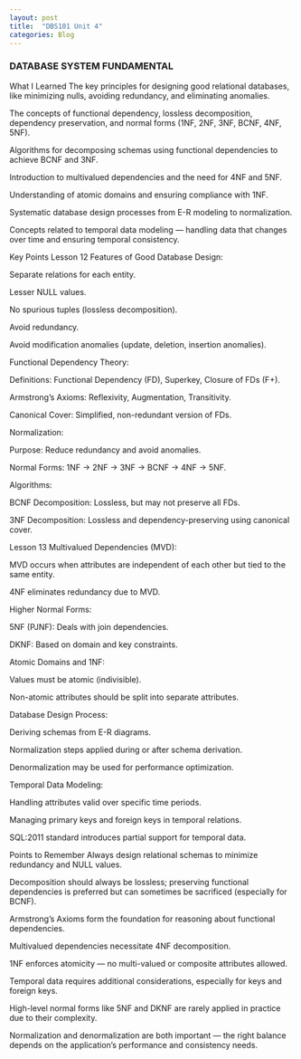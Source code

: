 ```yaml
---
layout: post
title:  "DBS101 Unit 4"
categories: Blog
---
```


### DATABASE SYSTEM FUNDAMENTAL

What I Learned
The key principles for designing good relational databases, like minimizing nulls, avoiding redundancy, and eliminating anomalies.

The concepts of functional dependency, lossless decomposition, dependency preservation, and normal forms (1NF, 2NF, 3NF, BCNF, 4NF, 5NF).

Algorithms for decomposing schemas using functional dependencies to achieve BCNF and 3NF.

Introduction to multivalued dependencies and the need for 4NF and 5NF.

Understanding of atomic domains and ensuring compliance with 1NF.

Systematic database design processes from E-R modeling to normalization.

Concepts related to temporal data modeling — handling data that changes over time and ensuring temporal consistency.

Key Points
Lesson 12
Features of Good Database Design:

Separate relations for each entity.

Lesser NULL values.

No spurious tuples (lossless decomposition).

Avoid redundancy.

Avoid modification anomalies (update, deletion, insertion anomalies).

Functional Dependency Theory:

Definitions: Functional Dependency (FD), Superkey, Closure of FDs (F+).

Armstrong’s Axioms: Reflexivity, Augmentation, Transitivity.

Canonical Cover: Simplified, non-redundant version of FDs.

Normalization:

Purpose: Reduce redundancy and avoid anomalies.

Normal Forms: 1NF → 2NF → 3NF → BCNF → 4NF → 5NF.

Algorithms:

BCNF Decomposition: Lossless, but may not preserve all FDs.

3NF Decomposition: Lossless and dependency-preserving using canonical cover.

Lesson 13
Multivalued Dependencies (MVD):

MVD occurs when attributes are independent of each other but tied to the same entity.

4NF eliminates redundancy due to MVD.

Higher Normal Forms:

5NF (PJNF): Deals with join dependencies.

DKNF: Based on domain and key constraints.

Atomic Domains and 1NF:

Values must be atomic (indivisible).

Non-atomic attributes should be split into separate attributes.

Database Design Process:

Deriving schemas from E-R diagrams.

Normalization steps applied during or after schema derivation.

Denormalization may be used for performance optimization.

Temporal Data Modeling:

Handling attributes valid over specific time periods.

Managing primary keys and foreign keys in temporal relations.

SQL:2011 standard introduces partial support for temporal data.

Points to Remember
Always design relational schemas to minimize redundancy and NULL values.

Decomposition should always be lossless; preserving functional dependencies is preferred but can sometimes be sacrificed (especially for BCNF).

Armstrong’s Axioms form the foundation for reasoning about functional dependencies.

Multivalued dependencies necessitate 4NF decomposition.

1NF enforces atomicity — no multi-valued or composite attributes allowed.

Temporal data requires additional considerations, especially for keys and foreign keys.

High-level normal forms like 5NF and DKNF are rarely applied in practice due to their complexity.

Normalization and denormalization are both important — the right balance depends on the application’s performance and consistency needs.